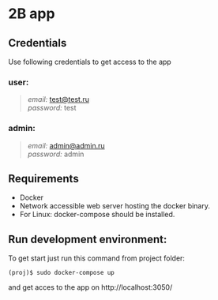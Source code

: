 # 2B app

## Credentials
Use following credentials to get access to the app

### user:
> *email:* test@test.ru  
> *password:* test  

### admin:
> *email:* admin@admin.ru  
> *password:* admin  


## Requirements
* Docker
* Network accessible web server hosting the docker binary.
* For Linux: docker-compose should be installed.

## Run development environment:
To get start just run this command from project folder:
```
(proj)$ sudo docker-compose up

```
and get acces to the app on http://localhost:3050/

